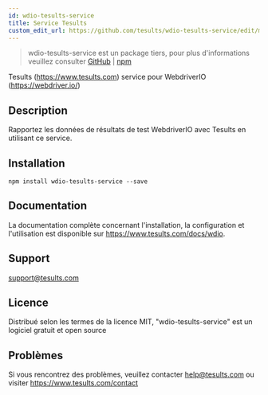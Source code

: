 ```yaml
---
id: wdio-tesults-service
title: Service Tesults
custom_edit_url: https://github.com/tesults/wdio-tesults-service/edit/master/README.md
---
```



> wdio-tesults-service est un package tiers, pour plus d'informations veuillez consulter [GitHub](https://github.com/tesults/wdio-tesults-service) | [npm](https://www.npmjs.com/package/wdio-tesults-service)

Tesults (https://www.tesults.com) service pour WebdriverIO (https://webdriver.io/)

## Description

Rapportez les données de résultats de test WebdriverIO avec Tesults en utilisant ce service.

## Installation

`npm install wdio-tesults-service --save`

## Documentation

La documentation complète concernant l'installation, la configuration et l'utilisation est disponible sur https://www.tesults.com/docs/wdio.

## Support

support@tesults.com

## Licence

Distribué selon les termes de la licence MIT, "wdio-tesults-service" est un logiciel gratuit et open source

## Problèmes

Si vous rencontrez des problèmes, veuillez contacter help@tesults.com ou visiter https://www.tesults.com/contact